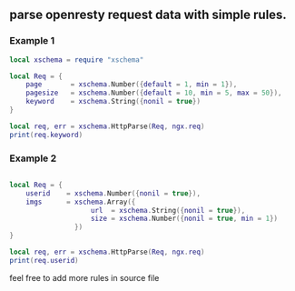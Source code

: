 ## parse openresty request data with simple rules.

### Example 1

```lua
local xschema = require "xschema"

local Req = {
    page       = xschema.Number({default = 1, min = 1}),
    pagesize   = xschema.Number({default = 10, min = 5, max = 50}),
    keyword    = xschema.String({nonil = true})
}

local req, err = xschema.HttpParse(Req, ngx.req)
print(req.keyword)
```

### Example 2

```lua

local Req = {
    userid    = xschema.Number({nonil = true}),
    imgs      = xschema.Array({
                    url  = xschema.String({nonil = true}),
                    size = xschema.Number({nonil = true, min = 1})
                })
}

local req, err = xschema.HttpParse(Req, ngx.req)
print(req.userid)
```

feel free to add more rules in source file